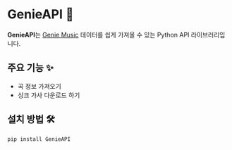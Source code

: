 # GenieAPI 🎵

**GenieAPI**는 [Genie Music](https://www.genie.co.kr/) 데이터를 쉽게 가져올 수 있는 Python API 라이브러리입니다.

## 주요 기능 ✨
- 곡 정보 가져오기
- 싱크 가사 다운로드 하기

## 설치 방법 🛠️

```bash
pip install GenieAPI
